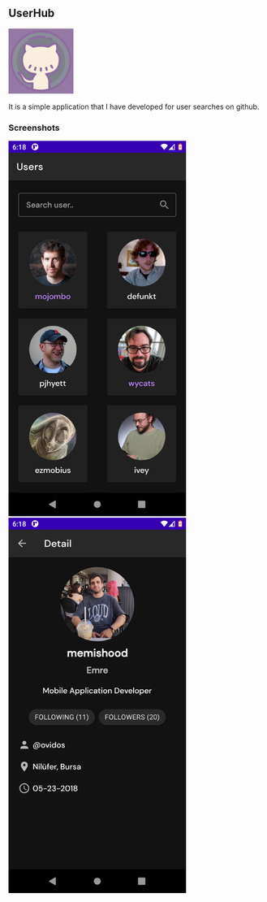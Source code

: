 <h2>UserHub</h2>
<img
src="https://github.com/memishood/UserHub/blob/master/app/src/main/ic_launcher-playstore.png"
width=128
height=128>

<p>It is a simple application that I have developed for user searches on github.</p>

<h3>Screenshots</h3>
<p>
   <img 
       src="https://raw.githubusercontent.com/memishood/UserHub/master/screenshots/screenshot1.png"
       width=350>
  <img 
       src="https://raw.githubusercontent.com/memishood/UserHub/master/screenshots/screenshot2.png"
       width=350>
 </p>